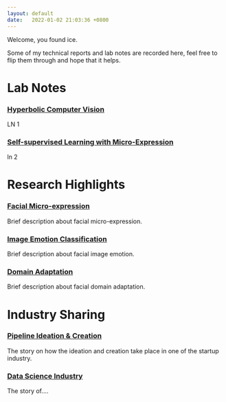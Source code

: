 ```yaml
---
layout: default
date:   2022-01-02 21:03:36 +0800
---
```


Welcome, you found ice.

Some of my technical reports and lab notes are recorded here, feel free to flip them through and hope that it helps.


<!-- [Lab notes for Jan](./logs/another-page.html). -->

# Lab Notes
### [Hyperbolic Computer Vision](labnotes/2023/01/02/hyperbolicCV.html)
LN 1
### [Self-supervised Learning with Micro-Expression](labnotes/2023/01/02/SSLME.html)
ln 2

# Research Highlights
### [Facial Micro-expression](research/2023/01/02/microExpression.html)
Brief description about facial micro-expression.
### [Image Emotion Classification](research/2023/01/02/imageEmotion.html)
Brief description about facial image emotion.
### [Domain Adaptation](research/2023/01/02/domainAdaptation.html)
Brief description about facial domain adaptation.

# Industry Sharing
### [Pipeline Ideation & Creation](industry/2023/01/02/pipelineCreation.html)
The story on how the ideation and creation take place in one of the startup industry.
### [Data Science Industry](industry/2023/01/02/dataScience.html)
The story of....
### []()
